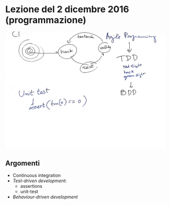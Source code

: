 # Lezione del 2 dicembre 2016 (programmazione)

![whiteboard](./BN_II_20161202.jpg)

## Argomenti

* Continuous integration
* *Test-driven development*:
  * assertions
  * unit-test
* *Behaviour-driven development*
